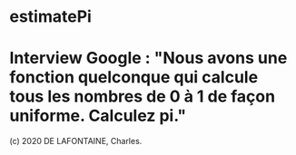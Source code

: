 # estimatePi
# Interview Google : "Nous avons une fonction quelconque qui calcule tous les nombres de 0 à 1 de façon uniforme. Calculez pi."

(c) 2020 DE LAFONTAINE, Charles.
